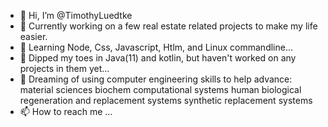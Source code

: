 - 👋 Hi, I’m @TimothyLuedtke
- 👀 Currently working on a few real estate related projects to make my life easier.
- 🌱 Learning Node, Css, Javascript, Htlm, and Linux commandline...
- 🌱 Dipped my toes in Java(11) and kotlin, but haven't worked on any projects in them yet...
- 💞️ Dreaming of using computer engineering skills to help advance:
material sciences
biochem computational systems
human biological regeneration and replacement systems
synthetic replacement systems
- 📫 How to reach me ...

<!---
TimothyLuedtke/TimothyLuedtke is a ✨ special ✨ repository because its `README.md` (this file) appears on your GitHub profile.
You can click the Preview link to take a look at your changes.
--->
